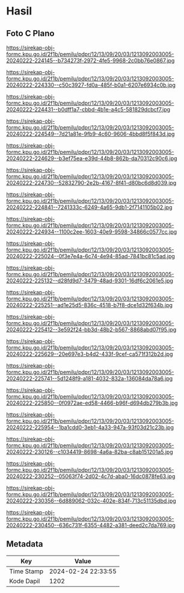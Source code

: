 # Hasil

## Foto C Plano

https://sirekap-obj-formc.kpu.go.id/2f1b/pemilu/pdpr/12/13/09/20/03/1213092003005-20240222-224145--b734273f-2972-4fe5-9968-2c0bb76e0867.jpg

https://sirekap-obj-formc.kpu.go.id/2f1b/pemilu/pdpr/12/13/09/20/03/1213092003005-20240222-224330--c50c3927-fd0a-485f-b0a1-6207e6934c0b.jpg

https://sirekap-obj-formc.kpu.go.id/2f1b/pemilu/pdpr/12/13/09/20/03/1213092003005-20240222-224431--b0dff1a7-cbbd-4b1e-a4c5-581829dcbcf7.jpg

https://sirekap-obj-formc.kpu.go.id/2f1b/pemilu/pdpr/12/13/09/20/03/1213092003005-20240222-224549--7d21a81e-9fb9-4c60-9606-4bbd8f5f843d.jpg

https://sirekap-obj-formc.kpu.go.id/2f1b/pemilu/pdpr/12/13/09/20/03/1213092003005-20240222-224629--b3ef75ea-e39d-44b8-862b-da70312c90c6.jpg

https://sirekap-obj-formc.kpu.go.id/2f1b/pemilu/pdpr/12/13/09/20/03/1213092003005-20240222-224730--52832790-2e2b-4167-8f41-d80bc6d8d039.jpg

https://sirekap-obj-formc.kpu.go.id/2f1b/pemilu/pdpr/12/13/09/20/03/1213092003005-20240222-224841--7241333c-6249-4a65-9db1-2f7141105b02.jpg

https://sirekap-obj-formc.kpu.go.id/2f1b/pemilu/pdpr/12/13/09/20/03/1213092003005-20240222-224934--1100c2ee-1603-40e9-9598-34866c0577cc.jpg

https://sirekap-obj-formc.kpu.go.id/2f1b/pemilu/pdpr/12/13/09/20/03/1213092003005-20240222-225024--0f3e7e4a-6c74-4e94-85ad-7841bc81c5ad.jpg

https://sirekap-obj-formc.kpu.go.id/2f1b/pemilu/pdpr/12/13/09/20/03/1213092003005-20240222-225132--d28fd9d7-3479-48ad-9301-16df6c2061e5.jpg

https://sirekap-obj-formc.kpu.go.id/2f1b/pemilu/pdpr/12/13/09/20/03/1213092003005-20240222-225251--ad1e25d5-836c-4518-b7f8-dce1d32f634b.jpg

https://sirekap-obj-formc.kpu.go.id/2f1b/pemilu/pdpr/12/13/09/20/03/1213092003005-20240222-225412--3e592f24-bb3d-48b2-b567-8868abd07f95.jpg

https://sirekap-obj-formc.kpu.go.id/2f1b/pemilu/pdpr/12/13/09/20/03/1213092003005-20240222-225629--20e697e3-b4d2-433f-9cef-ca571f312b2d.jpg

https://sirekap-obj-formc.kpu.go.id/2f1b/pemilu/pdpr/12/13/09/20/03/1213092003005-20240222-225741--5d1248f9-a181-4032-832a-136084da78a6.jpg

https://sirekap-obj-formc.kpu.go.id/2f1b/pemilu/pdpr/12/13/09/20/03/1213092003005-20240222-225850--0f0972ae-ed58-4466-b96f-d694db279b3b.jpg

https://sirekap-obj-formc.kpu.go.id/2f1b/pemilu/pdpr/12/13/09/20/03/1213092003005-20240222-225954--1ba1cdd0-3eb1-4a33-947a-93f03d21c23b.jpg

https://sirekap-obj-formc.kpu.go.id/2f1b/pemilu/pdpr/12/13/09/20/03/1213092003005-20240222-230126--c1034419-8698-4a6a-82ba-c8ab151201a5.jpg

https://sirekap-obj-formc.kpu.go.id/2f1b/pemilu/pdpr/12/13/09/20/03/1213092003005-20240222-230252--05063f74-2d02-4c7d-aba0-16dc0878fe63.jpg

https://sirekap-obj-formc.kpu.go.id/2f1b/pemilu/pdpr/12/13/09/20/03/1213092003005-20240222-230356--6d889062-032c-402e-834f-713c51135dbd.jpg

https://sirekap-obj-formc.kpu.go.id/2f1b/pemilu/pdpr/12/13/09/20/03/1213092003005-20240222-230450--636c731f-6355-4482-a381-deed2c7da769.jpg


## Metadata

| Key        | Value               |
| ---------- | ------------------- |
| Time Stamp | 2024-02-24 22:33:55 |
| Kode Dapil | 1202                |



